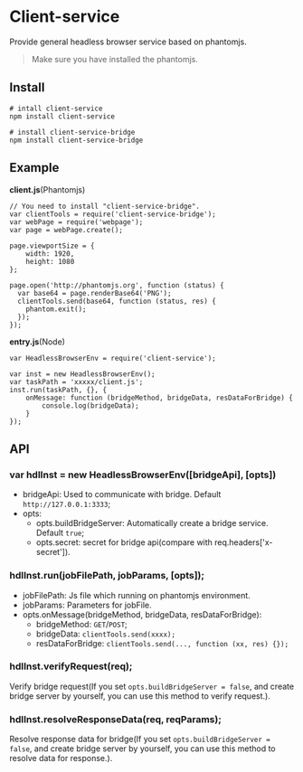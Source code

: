 # Client-service
Provide general headless browser service based on phantomjs.

>Make sure you have installed the phantomjs.

## Install
```
# intall client-service
npm install client-service

# install client-service-bridge
npm install client-service-bridge
```

## Example

__client.js__(Phantomjs)

```
// You need to install "client-service-bridge".
var clientTools = require('client-service-bridge');
var webPage = require('webpage');
var page = webPage.create();

page.viewportSize = {
	width: 1920,
	height: 1080
};

page.open('http://phantomjs.org', function (status) {
  var base64 = page.renderBase64('PNG');
  clientTools.send(base64, function (status, res) {
  	phantom.exit();
  });
});
```

__entry.js__(Node)

```
var HeadlessBrowserEnv = require('client-service');

var inst = new HeadlessBrowserEnv();
var taskPath = 'xxxxx/client.js';
inst.run(taskPath, {}, {
    onMessage: function (bridgeMethod, bridgeData, resDataForBridge) {
        console.log(bridgeData);
    }
});

```

## API

### var hdlInst  = new HeadlessBrowserEnv([bridgeApi], [opts])
* bridgeApi: Used to communicate with bridge. Default `http://127.0.0.1:3333`;
* opts:
	* opts.buildBridgeServer: Automatically create a bridge service. Default `true`;
	* opts.secret: secret for bridge api(compare with req.headers['x-secret']).


### hdlInst.run(jobFilePath, jobParams, [opts]);
* jobFilePath: Js file which running on phantomjs environment.
* jobParams: Parameters for jobFile.
* opts.onMessage(bridgeMethod, bridgeData, resDataForBridge): 
	* bridgeMethod: `GET`/`POST`;
	* bridgeData: `clientTools.send(xxxx);`
	* resDataForBridge: `clientTools.send(..., function (xx, res) {});`

### hdlInst.verifyRequest(req);
Verify bridge request(If you set `opts.buildBridgeServer = false`, and create bridge server by yourself, you can use this method to verify request.).

### hdlInst.resolveResponseData(req, reqParams);
Resolve response data for bridge(If you set `opts.buildBridgeServer = false`, and create bridge server by yourself, you can use this method to resolve data for response.).

